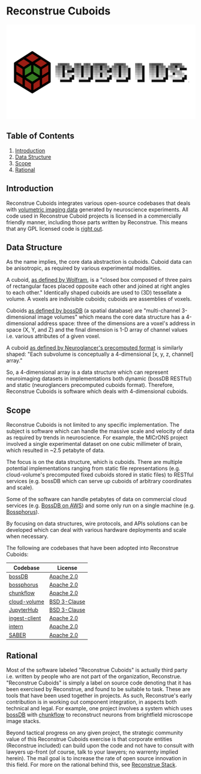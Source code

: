 # Reconstrue Cuboids

[![img](./by_topic/cuboids/images/logos/cuboids_combination_mark.png)](https://youtu.be/C5NiAoT3xsY)

<a id="org0a93fc7"></a>

## Table of Contents

1.  [Introduction](#org8f74601)
2.  [Data Structure](#orgdfb2796)
3.  [Scope](#orgf6f1c37)
4.  [Rational](#orgd1f0acd)


<a id="org8f74601"></a>

## Introduction

Reconstrue Cuboids integrates various open-source codebases that deals
with [volumetric imaging data](https://en.wikipedia.org/wiki/Volume_rendering) generated by neuroscience
experiments. All code used in Reconstrue Cuboid projects is licensed
in a commercially friendly manner, including those parts written by
Reconstrue. This means that any GPL licensed code is [right out](https://youtu.be/SNTzOBKs1bA?t=96).


<a id="orgdfb2796"></a>

## Data Structure

As the name implies, the core data abstraction is cuboids. Cuboid data
can be anisotropic, as required by various experimental modalities.

A cuboid, [as defined by Wolfram](https://mathworld.wolfram.com/Cuboid.html), is a "closed box composed of three
pairs of rectangular faces placed opposite each other and joined at
right angles to each other." Identically shaped cuboids are used to
(3D) tessellate a volume. A voxels are indivisible
cuboids; cuboids are assemblies of voxels.

Cuboids [as defined by bossDB](https://www.biorxiv.org/content/10.1101/217745v2.article-info) (a spatial database) are "multi-channel
3-dimensional image volumes" which means the core data structure has a
4-dimensional address space: three of the dimensions are a voxel's
address in space (X, Y, and Z) and the final dimension is 1-D array of
channel values i.e. various attributes of a given voxel.

A cuboid [as defined by Neuroglancer's precomputed format](https://github.com/google/neuroglancer/blob/master/src/neuroglancer/datasource/precomputed/volume.md) is similarly
shaped: "Each subvolume is conceptually a 4-dimensional [x, y, z,
channel] array."

So, a 4-dimensional array is a data structure which can represent
neuroimaging datasets in implementations both dynamic (bossDB RESTful)
and static (neuroglancers precomputed cuboids format). Therefore,
Reconstrue Cuboids is software which deals with 4-dimensional cuboids.


<a id="orgf6f1c37"></a>

## Scope

Reconstrue Cuboids is not limited to any specific implementation. The
subject is software which can handle the massive scale and velocity of
data as required by trends in neuroscience. For example, the MICrONS
project involved a single experimental dataset on one cubic millimeter
of brain, which resulted in ~2.5 petabyte of data.

The focus is on the data structure, which is cuboids. There are
multiple potential implementations ranging from static file
representations (e.g. cloud-volume's precomputed fixed cuboids stored
in static files) to RESTful services (e.g. bossDB which can serve up
cuboids of arbitrary coordinates and scale).

Some of the software can handle petabytes of data on commercial cloud
services (e.g. [BossDB on AWS](https://bossdb.org/)) and some only run on a single machine
(e.g. [Bossphorus](https://github.com/aplbrain/bossphorus)).

By focusing on data structures, wire protocols, and APIs solutions can
be developed which can deal with various hardware deployments and 
scale when necessary.

The following are codebases that have been adopted into Reconstrue
Cuboids:


| Codebase      | License      |
|---------------|--------------|
| [bossDB](https://github.com/jhuapl-boss/boss)                 | [Apache 2.0](https://github.com/jhuapl-boss/boss/blob/master/LICENSE.md)   |
| [bossphorus](https://github.com/aplbrain/bossphorus)          | [Apache 2.0](https://github.com/aplbrain/bossphorus/blob/master/LICENSE)   |
| [chunkflow](https://github.com/seung-lab/chunkflow)           | [Apache 2.0](https://github.com/seung-lab/chunkflow/blob/master/LICENSE)   |
| [cloud-volume](https://github.com/seung-lab/cloud-volume)| [BSD 3-Clause](https://github.com/seung-lab/cloud-volume/blob/master/LICENSE) |
| [JupyterHub](https://jupyter.org/hub)                         | [BSD 3-Clause](https://github.com/jupyterhub/jupyterhub/blob/master/COPYING.md) |
| [ingest-client](https://github.com/jhuapl-boss/ingest-client) | [Apache 2.0](https://github.com/jhuapl-boss/ingest-client/blob/master/LICENSE)   |
| [intern](https://github.com/jhuapl-boss/intern)               | [Apache 2.0](https://github.com/jhuapl-boss/intern/blob/master/license)   |
| [SABER](https://github.com/aplbrain/saber)                    | [Apache 2.0](https://github.com/aplbrain/saber/blob/master/LICENSE)   |



<a id="orgd1f0acd"></a>

## Rational

Most of the software labeled "Reconstrue Cuboids" is actually third
party i.e. written by people who are not part of the organization,
Reconstrue. "Reconstrue Cuboids" is simply a label on source code
denoting that it has been exercised by Reconstrue, and found to be
suitable to task. These are tools that have been used together in
projects. As such, Reconstrue's early contribution is in working out
component integration, in aspects both technical and legal. For
example, one project involves a system which uses [bossDB](https://bossdb.org/) with
[chunkflow](https://github.com/seung-lab/chunkflow) to reconstruct neurons from brightfield microscope image
stacks.

Beyond tactical progress on any given project, the strategic community
value of this Reconstrue Cuboids exercise is that corporate entities
(Reconstrue included) can build upon the code and not have to consult
with lawyers up-front (of course, talk to your lawyers; no warrenty
implied herein). The mail goal is to increase the rate of open source
innovation in this field. For more on the rational behind this, see
[Reconstrue Stack](https://github.com/reconstrue/presentations/blob/master/bioimage_2019/bioimage_2019_poster.pdf).

